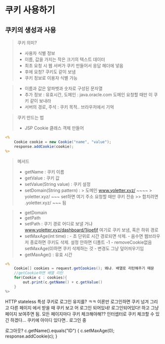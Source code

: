 # 쿠키 사용하기
## 쿠키의 생성과 사용
> 쿠키 의미?
> - 사용자 식별 정보
> - 이름, 값을 가지는 작은 크기의 텍스트 데이터
> - 최초 요청 시 웹 서버가 쿠키 만들어서 응답 헤더에 넣음
> - 후에 요청? 쿠키도 같이 보냄
> - 쿠키 정보로 이용자 식별 가능

> - 이름과 값은 알파벳과 숫자로 구성된 문자열
> - 추가 정보 : 유효시간, 도메인 : java.oracle.com 도메인 요청할 때만 이 쿠키 같이 보내라
> - 서버의 경로, 주석 : 쿠키 목적.. 브라우저에서 기억

> 쿠키 만드는 법
> - JSP Cookie 클래스 객체 만들어
```jsp
<%
    Cookie cookie = new Cookie("name", "value");
    response.addCookie(cookie);
%>
```
> 메서드
> - getName : 쿠키 이름
> - getValue : 쿠키 값
> - setValue(String value) : 쿠키 설정
> - setDomain(String pattern) : 
    > 도메인 www.yoletter.xyz/ ~~~~
    > yoletter.xyz/ ~~~ 
    set하면 여기 주소 요청할 때만 쿠키 전송
    >> 합치려면 .yoletter.xyz/ ~~~ 됨

> - getDomain
> - getPath
> - setPath : 쿠기 경로 어디로 보낼 거냐 www.yoletter.xyz/dashboard/1jioefjf 여기로 쿠키 보냄, 혹은 하위 경로
> - setMaxAge(int time) :
    - 초 단위로 시간 경로되면 삭제.
    - 음수면 웹브라우저 종료하면 쿠키도 삭제. 설정 안하면 디폴트 -1
    - removeCookie없음 setMaxAge(0)하면 쿠키 삭제하는 것
    - 변경도 그냥 덮어씌우기임
> - getMaxAge() : 유효 시간

```jsp
<%
    Cookie[] cookies = request.getCookies(); 왜냐. 배열로 리턴해주기 때문
    //getCookie하면 배열 리턴
    for(Cookie c : cookies){
        out.print(c.getName() + c.getValue()
    }
%>
```

HTTP stateless 특성
쿠키로 로그인 유지를? ㅋㅋ
이론만 로그인하면 쿠키 넘겨
그리고 다른 페이지 에서 받을 때 쿠키 보고 어 로그인 되어있네! 로그인되어있다!
하고 그냥 페이지 보여주면 됨. 모든 페이지마다 쿠키 체크해야해??
인터셉터로 쿠키 체크할 수 있긴 하겠다... 쿠키에 아이디 있다면.. 로그인 중

로그아웃? c.getName().equals("ID") {
c.setMaxAge(0);
response.addCookie(c);
}